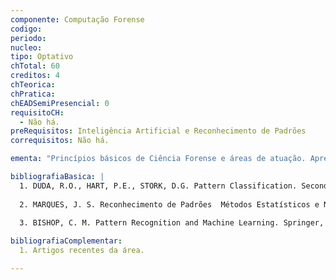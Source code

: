 ```yaml
---
componente: Computação Forense
codigo:  
periodo: 
nucleo:
tipo: Optativo
chTotal: 60 
creditos: 4
chTeorica: 
chPratica: 
chEADSemiPresencial: 0
requisitoCH:
  - Não há. 
preRequisitos: Inteligência Artificial e Reconhecimento de Padrões
correquisitos: Não há.

ementa: "Princípios básicos de Ciência Forense e áreas de atuação. Apresentar os conceitos básicos da perícia criminal e cível. Novas tecnologias disponíveis nas áreas de Computação Forense e ferramentas tecnológicas para processamento e análise de evidências. Seminários e Projeto."

bibliografiaBasica: |
  1. DUDA, R.O., HART, P.E., STORK, D.G. Pattern Classification. Second Edition. Wiley, 2001.
  
  2. MARQUES, J. S. Reconhecimento de Padrões  Métodos Estatísticos e Neurais. IST Press, 2005.
  
  3. BISHOP, C. M. Pattern Recognition and Machine Learning. Springer, 2006.

bibliografiaComplementar:
  1. Artigos recentes da área.

---
```

